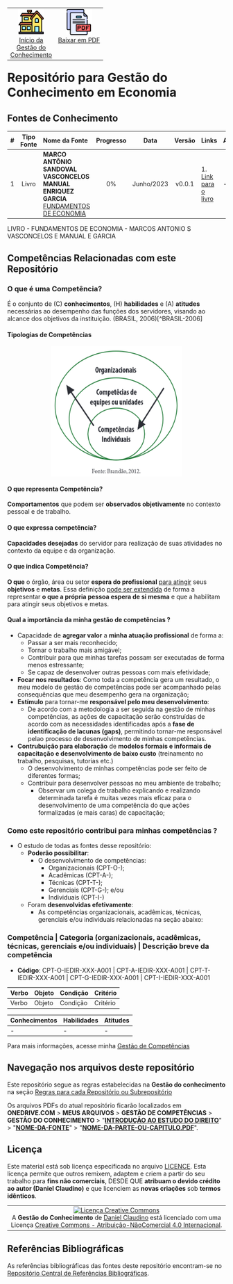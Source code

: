 <table align="right" border="0">
  <tr>
    <td align="center" valign="top">
      <a href="https://github.com/dnlclaudino/gestao-do-conhecimento#readme">
        <img src="https://github.com/dnlclaudino/imagens/blob/master/icones/icone-casa3.png?raw=true" heigh="60" width="60"><br>Início da <br>Gestão do <br>Conhecimento
      </a>
    </td>
    <td align="center" valign="top">
      <a href="https://github.com/dnlclaudino/introducao-ao-estudo-do-direito#readme">
        <img src="https://github.com/dnlclaudino/imagens/blob/master/icones-aplicativos/pdf/pdf.png?raw=true" heigh="60" width="60"><br>Baixar em PDF
      </a>
    </td>
  </tr>
</table><br><br><br><br><br><br><br>

# Repositório para Gestão do Conhecimento em Economia

## Fontes de Conhecimento
 
| # | Tipo Fonte | Nome da Fonte | Progresso | Data | Versão | Links | Anotações |
|:---:|:---:|:---|:---:|:---:|:---:|:---|:---|
| 1 | Livro |**MARCO ANTÔNIO SANDOVAL VASCONCELOS<br>MANUAL ENRIQUEZ GARCIA**<br>[FUNDAMENTOS DE ECONOMIA](./livro-VASCONCELOS-GARCIA-2012-fundamentos-de-economia/README.md) | 0% | Junho/2023 | v0.0.1 | 1. [Link para o livro](https://1drv.ms/b/s!Au-CrfNP6c0bhq4G_VyZeSBwS02bzg?e=VVkWoA) | - |

LIVRO - FUNDAMENTOS DE ECONOMIA - MARCOS ANTONIO S VASCONCELOS E MANUAL E GARCIA

## Competências Relacionadas com este Repositório

### O que é uma Competência?

É o conjunto  de  (C) **conhecimentos**, (H) **habilidades**  e (A) **atitudes**  necessárias  ao  desempenho das funções dos servidores, visando ao alcance dos objetivos da instituição. (BRASIL, 2006)[^BRASIL-2006]

#### Tipologias de Competências

<p align="center">

<img align="center" src="https://github.com/dnlclaudino/imagens/blob/master/figuras-e-logos/figura-GESTAO-DE-COMPETENCIAS-tipologia-de-competencias-BRANDAO-2012.png?raw=true" width="300" height="300">

</p>

#### O que representa Competência?

**Comportamentos** que podem ser **observados objetivamente** no contexto pessoal e de trabalho.

#### O que expressa competência?

**Capacidades desejadas** do servidor para realização de suas atividades no contexto da equipe e da organização.

#### O que indica Competência?

**O que** o órgão, área ou setor **espera do profissional** <u>para atingir</u> seus **objetivos** e **metas**. Essa definição <u>pode ser extendida</u> de forma a representar **o que a própria pessoa espera de si mesma** e que a habilitam para atingir seus objetivos e metas.

#### Qual a importância da minha gestão de competências ?

- Capacidade de **agregar valor** a **minha atuação profissional** de forma a:
  - Passar a ser mais reconhecido;
  - Tornar o trabalho mais amigável;
  - Contribuir para que minhas tarefas possam ser executadas de forma menos estressante;
  - Se capaz de desenvolver outras pessoas com mais efetividade;
- **Focar nos resultados**: Como toda a competência gera um resultado, o meu modelo de gestão de competências pode ser acompanhado pelas consequências que meu desempenho gera na organização;
- **Estímulo** para tornar-me **responsável pelo meu desenvolvimento**:
  - De acordo com a metodologia a ser seguida na gestão de minhas competências, as ações de capacitação serão construídas de acordo com as necessidades identificadas após a **fase de identificação de lacunas (gaps)**, permitindo tornar-me responsável pelao processo de desenvolvimento de minhas competências. 
- **Contrubuição para elaboração** de **modelos  formais e informais  de  capacitação  e  desenvolvimento  de  baixo custo** (treinamento no trabalho, pesquisas, tutorias etc.)
  - O desenvolvimento de minhas competências pode ser feito de diferentes formas;
  - Contribuir para desenvolver pessoas no meu ambiente de trabalho;
    - Observar um colega de trabalho explicando e realizando determinada tarefa é muitas vezes mais eficaz para o desenvolvimento de uma competência do que ações formalizadas (e mais caras) de capacitação;

### Como este repositório contribui para minhas competências ?
- O estudo de todas as fontes desse repositório:
  - **Poderão possibilitar**:
      - O desenvolvimento de competências:
        - Organizacionais (CPT-O-);
        - Acadêmicas (CPT-A-);
        - Técnicas (CPT-T-);
        - Gerenciais (CPT-G-); e/ou
        - Individuais (CPT-I-)
  - Foram **desenvolvidas efetivamente**:
    - As competências organizacionais, acadêmicas, técnicas, gerenciais e/ou individuais relacionadas na seção abaixo:

### Competência | Categoria (organizacionais, acadêmicas, técnicas, gerenciais e/ou individuais) | Descrição breve da competência

- **Código**: CPT-O-IEDIR-XXX-A001 | CPT-A-IEDIR-XXX-A001 | CPT-T-IEDIR-XXX-A001 | CPT-G-IEDIR-XXX-A001 | CPT-I-IEDIR-XXX-A001

|**Verbo**|**Objeto**|**Condição**|**Critério**|
|:---|:---|:---|:---|
|Verbo|Objeto|Condição|Critério|

|**Conhecimentos**|**Habilidades**|**Atitudes**|
|:---|:---|:---|
|-|-|-|

Para mais informações, acesse minha [Gestão de Competências](https://github.com/dnlclaudino/gestao-de-competencias/tree/master)

## Navegação nos arquivos deste repositório

Este repositório segue as regras estabelecidas na **Gestão do conhecimento** na seção [Regras para cada Repositório ou Subrepositório](https://github.com/dnlclaudino/gestao-do-conhecimento?tab=readme-ov-file#regras-para-cada-reposit%C3%B3rio-ou-subreposit%C3%B3rio)

Os arquivos PDFs do atual repositório ficarão localizados em **ONEDRIVE.COM** > **MEUS ARQUIVOS** > **GESTÃO DE COMPETÊNCIAS** > **GESTÃO DO CONHECIMENTO** > "**<u>[INTRODUÇÃO AO ESTUDO DO DIREITO](https://1drv.ms/f/s!Au-CrfNP6c0bhqdXWk-Cr9JgI9mFFQ?e=MGgAKi)</u>**" > "<u>**NOME-DA-FONTE**</u>" > "**<u>NOME-DA-PARTE-OU-CAPITULO.PDF</u>**".

## Licença

Este material está sob licença especificada no arquivo [LICENCE](./LICENSE). Esta licença permite que outros remixem, adaptem e criem a partir do seu trabalho para **fins não comerciais**, DESDE QUE **atribuam o devido crédito ao autor (Daniel Claudino)** e que licenciem as **novas criações** sob **termos idênticos**.

<center>
<table width="350px">
<tr>
<td align="center">
<a rel="license" href="http://creativecommons.org/licenses/by-nc/4.0/"><img alt="Licença Creative Commons" style="border-width:0" src="https://i.creativecommons.org/l/by-nc/4.0/88x31.png" /></a><br /><span xmlns:dct="http://purl.org/dc/terms/" href="http://purl.org/dc/dcmitype/Text" property="dct:title" rel="dct:type">A <b>Gestão do Conhecimento</b></span> de <a xmlns:cc="http://creativecommons.org/ns#" href="https://github.com/dnlclaudino/gestao-do-conhecimento" property="cc:attributionName" rel="cc:attributionURL">Daniel Claudino</a> está licenciado com uma Licença <a rel="license" href="http://creativecommons.org/licenses/by-nc/4.0/">Creative Commons - Atribuição-NãoComercial 4.0 Internacional</a>.
</td>
</tr>
</table>
</center>  

## Referências Bibliográficas

As referências bibliográficas das fontes deste repositório encontram-se no [Repositório Central de Referências Bibliográficas](https://github.com/dnlclaudino/repositorio-central-referencias-bibliograficas/tree/master).
